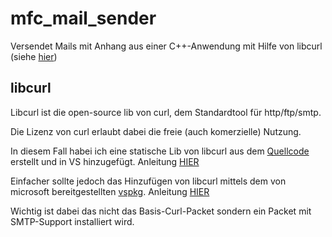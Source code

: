 # mfc_mail_sender

Versendet Mails mit Anhang aus einer C++-Anwendung mit Hilfe von libcurl (siehe [hier](https://curl.haxx.se/libcurl/))

## libcurl

Libcurl ist die open-source lib von curl, dem Standardtool für http/ftp/smtp.

Die Lizenz von curl erlaubt dabei die freie (auch komerzielle) Nutzung.

In diesem Fall habei ich eine statische Lib von libcurl aus dem [Quellcode](https://curl.haxx.se/download.html) erstellt
und in VS hinzugefügt.
Anleitung [HIER](https://curl.haxx.se/docs/install.html)

Einfacher sollte jedoch das Hinzufügen von libcurl mittels dem von microsoft bereitgestellten [vspkg](https://github.com/Microsoft/vcpkg).
Anleitung [HIER](https://stackoverflow.com/questions/47878888/getting-curl-to-work-with-visual-studios-2017)

Wichtig ist dabei das nicht das Basis-Curl-Packet sondern ein Packet mit SMTP-Support installiert wird.
